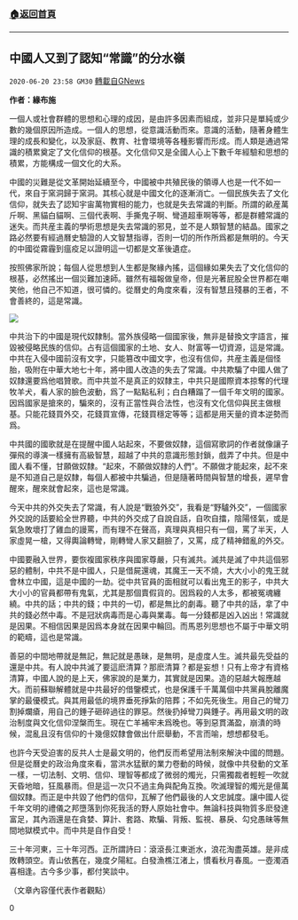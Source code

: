 ###  [:house:返回首頁](https://github.com/ourhimalayas/txt)
---

## 中國人又到了認知“常識”的分水嶺
`2020-06-20 23:58 GM30` [轉載自GNews](https://gnews.org/zh-hant/240948/)

**作者：緣布施**

一個人或社會群體的思想和心理的成因，是由許多因素而組成，並非只是單純或少數的幾個原因所造成。一個人的思想，從意識活動而來。意識的活動，隨著身體生理的成長和變化，以及家庭、教育、社會環境等各種影響而形成。而人類是通過常識的積累奠定了文化信仰的根基。文化信仰又是全國人心上下數千年經驗和思想的積累，方能構成一個文化的大系。

中國的災難是從文革開始延續至今，中國被中共殖民後的領導人也是一代不如一代，來自于窯洞歸于窯洞。其核心就是中國文化的逐漸消亡。一個民族失去了文化信仰，就失去了認知宇宙萬物實相的能力，也就是失去常識的判斷。所謂的畝産萬斤啊、黑貓白貓啊、三個代表啊、手撕鬼子啊、彎道超車啊等等，都是群體常識的迷失。而共産主義的學術思想是失去常識的邪見，並不是人類智慧的結晶。國家之路必然要有經過曆史驗證的人文智慧指導，否則一切的所作所爲都是無明的。今天的中國從霧霾到瘟疫足以證明這一切都是文革後遺症。

按照佛家所說；每個人從思想到人生都是聚緣內搖，這個緣如果失去了文化信仰的根基，必然搖出一個災難加速師。雖然有福報做皇帝，但是光著屁股全世界都在嘲笑他，他自己不知道，很可憐的。從曆史的角度來看，沒有智慧且殘暴的王者，不會善終的，這是常識。

![](https://gnews.org/wp-content/uploads/2020/06/image0-143.jpg)

中共治下的中國是現代奴隸制。當外族侵略一個國家後，無非是替換文字語言，摧毀被侵略民族的信仰。占有這個國家的土地、女人、財富等一切資源，這是常識。中共在入侵中國前沒有文字，只能篡改中國文字，也沒有信仰，共産主義是個怪胎，吸附在中華大地七十年，將中國人改造的失去了常識。中共欺騙了中國人做了奴隸還要爲他唱贊歌。而中共並不是真正的奴隸主，中共只是國際資本掠奪的代理牧羊犬，看人家的臉色波動，爲了一點點私利；白白糟蹋了一個千年文明的國家。因爲國家是搶來的，騙來的，沒有正當性與合法性，也沒有文化信仰與民主做根基。只能花錢買外交，花錢買宣傳，花錢買穩定等等；這都是用天量的資本逆勢而爲。

中共國的國歌就是在提醒中國人站起來，不要做奴隸，這個寫歌詞的作者就像讓子彈飛的導演一樣擁有高級智慧，超越了中共的意識形態封鎖，戲弄了中共。但是中國人看不懂，甘願做奴隸。“起來，不願做奴隸的人們”。不願做才能起來，起不來是不知道自己是奴隸，每個人都被中共騙過，但是隨著時間與智慧的增長，遲早會醒來，醒來就會起來，這也是常識。

今天中共的外交失去了常識，有人說是“戰狼外交”，我看是“野驢外交”，一個國家外交說的話要給全世界聽，中共的外交成了自說自話，自吹自擂，陰陽怪氣，或是氣急敗壞打了雞血的謾罵，而有理不在聲高，真理與真相只有一個，罵了半天，人家虛晃一槍，又得輿論轉彎，剛轉彎人家又翻臉了，又罵，成了精神錯亂的外交。

中國要融入世界，要恢複國家秩序與國家尊嚴，只有滅共。滅共是滅了中共這個邪惡的體制，中共不是中國人，只是借屍還魂，其魔王一天不燒，大大小小的鬼王就會林立中國，這是中國的一劫。從中共官員的面相就可以看出鬼王的影子，中共大大小小的官員都帶有鬼氣，尤其是那個賣假貨的。因爲殺的人太多，都被冤魂纏繞。中共的話；中共的錢；中共的一切，都是無比的劇毒。聽了中共的話，拿了中共的錢必然中毒。不是冠狀病毒而是心毒與業毒。每一分錢都是凶入凶出！常識就是因果。不相信因果是因爲本身就在因果中輪回。而馬恩列思想也不屬于中華文明的範疇，這也是常識。

善惡的中間地帶就是無記，無記就是愚昧，是無明，是虛度人生。滅共最先受益的還是中共。有人說中共滅了要這麽清算？那麽清算？都是妄想！只有上帝才有資格清算，中國人說的是上天，佛家說的是業力，其實就是因果。造的惡越大報應越大。而前蘇聯解體就是中共最好的借鑒模式，也是保護千千萬萬個中共黨員脫離魔掌的最優模式。與其用最低的境界垂死掙紮的陪葬；不如先死後生。用自己的彎刀割掉爛瘡，用自己的錘子砸碎過往的罪惡。然後扔掉彎刀與錘子。再用最文明的政治制度與文化信仰涅槃而生。現在亡羊補牢未爲晚也。等到惡貫滿盈，崩潰的時候，混亂且沒有信仰的十幾億奴隸會做出什麽舉動，不言而喻，想想都發毛。

也許今天受迫害的反共人士是最文明的，他們反而希望用法制來解決中國的問題。但是從曆史的政治角度來看，當洪水猛獸的業力卷動的時候，就像中共發動的文革一樣，一切法制、文明、信仰、理智等都成了微弱的燭光，只需獨裁者輕輕一吹就天昏地暗，狂風暴雨。但是這一次只不過主角與配角互換。吹滅理智的燭光是億萬個奴隸。而正是中共毀了他們的信仰，瓦解了他們最後的人文忠誠度。讓中國人從千年文明的禮儀之邦墮落到你死我活的野人原始社會中。無論科技與物質多麽發達富足，其內涵還是在貪婪、算計、套路、欺騙、背叛、監視、暴戾、勾兌愚昧等無間地獄模式中。而中共是自作自受！

三十年河東，三十年河西。正所謂詩曰：滾滾長江東逝水，浪花淘盡英雄。是非成敗轉頭空。青山依舊在，幾度夕陽紅。白發漁樵江渚上，慣看秋月春風。一壺濁酒喜相逢。古今多少事，都付笑談中。

（文章內容僅代表作者觀點）

0
